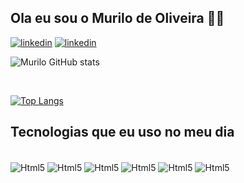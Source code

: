 ## Ola eu sou o Murilo de Oliveira ✌🏿

[![linkedin](https://img.shields.io/badge/WhatsApp-25D366?style=for-the-badge&logo=whatsapp&logoColor=white)](https://api.whatsapp.com/send?phone=5511993849838&text=ola%2Cmurilo%20vim%20do%20github)
[![linkedin](	https://img.shields.io/badge/Gmail-D14836?style=for-the-badge&logo=gmail&logoColor=white)](https://criarmeulink.com.br/u/1669325909)



![Murilo GitHub stats](https://github-readme-stats.vercel.app/api?username=murilo166&_icons=true&theme=merko)


<br/>

[![Top Langs](https://github-readme-stats.vercel.app/api/top-langs/?username=murilo166&layout=compact)](https://github.com/anuraghazra/github-readme-stats)


## Tecnologias que eu uso no meu dia

<div style:"display: inline block><br/>

<img align="center" alt=Html5 src="https://img.shields.io/badge/HTML-239120?style=for-the-badge&logo=html5&logoColor=white" />
<img align="center" alt=Html5 src="https://img.shields.io/badge/JavaScript-323330?style=for-the-badge&logo=javascript&logoColor=F7DF1E" />
<img align="center" alt=Html5 src="https://img.shields.io/badge/CSS3-1572B6?style=for-the-badge&logo=css3&logoColor=white" />
<img align="center" alt=Html5 src="https://img.shields.io/badge/Node.js-43853D?style=for-the-badge&logo=node.js&logoColor=white" />
<img align="center" alt=Html5 src="https://img.shields.io/badge/Bootstrap-563D7C?style=for-the-badge&logo=bootstrap&logoColor=white" />
<img align="center" alt=Html5 src="https://img.shields.io/badge/Java-ED8B00?style=for-the-badge&logo=java&logoColor=white" />









</div>





